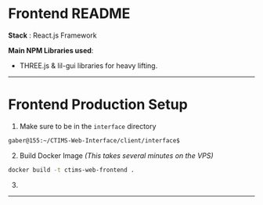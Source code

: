 # Frontend README
**Stack** : React.js Framework

**Main NPM Libraries used**:
- THREE.js & lil-gui libraries for heavy lifting.

---
# Frontend Production Setup


1. Make sure to be in the `interface` directory
```bash
gaber@155:~/CTIMS-Web-Interface/client/interface$
```

2. Build Docker Image *(This takes several minutes on the VPS)*

```bash
docker build -t ctims-web-frontend .
```

3.



---